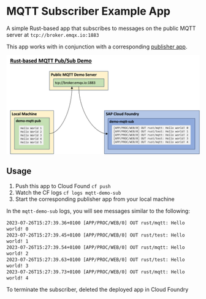 # MQTT Subscriber Example App

A simple Rust-based app that subscribes to messages on the public MQTT server at `tcp://broker.emqx.io:1883`

This app works with in conjunction with a corresponding [publisher app](https://github.com/lighthouse-no/demo-mqtt-pub).

![MQTT Demo Pub/Sub App](https://github.com/lighthouse-no/demo-mqtt-pub/blob/main/img/architecture.png)

## Usage

1. Push this app to Cloud Found `cf push`
1. Watch the CF logs `cf logs mqtt-demo-sub`
1. Start the corresponding publisher app from your local machine

In the `mqtt-demo-sub` logs, you will see messages similar to the following:

```log
2023-07-26T15:27:39.36+0100 [APP/PROC/WEB/0] OUT rust/mqtt: Hello world! 0
2023-07-26T15:27:39.45+0100 [APP/PROC/WEB/0] OUT rust/test: Hello world! 1
2023-07-26T15:27:39.54+0100 [APP/PROC/WEB/0] OUT rust/mqtt: Hello world! 2
2023-07-26T15:27:39.63+0100 [APP/PROC/WEB/0] OUT rust/test: Hello world! 3
2023-07-26T15:27:39.73+0100 [APP/PROC/WEB/0] OUT rust/mqtt: Hello world! 4
```

To terminate the subscriber, deleted the deployed app in Cloud Foundry
